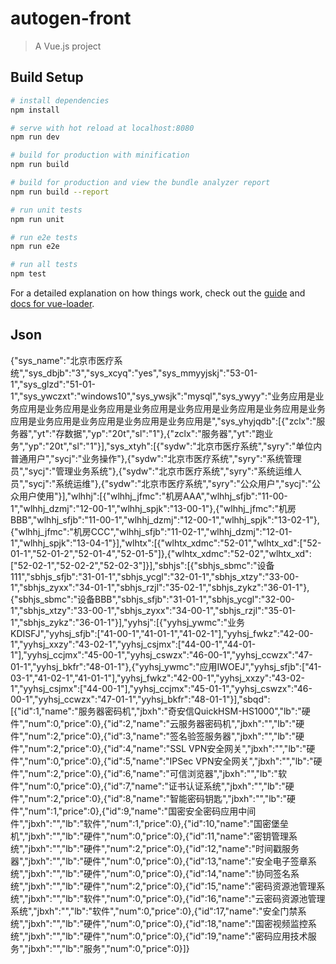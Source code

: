 # autogen-front

> A Vue.js project

## Build Setup

``` bash
# install dependencies
npm install

# serve with hot reload at localhost:8080
npm run dev

# build for production with minification
npm run build

# build for production and view the bundle analyzer report
npm run build --report

# run unit tests
npm run unit

# run e2e tests
npm run e2e

# run all tests
npm test
```

For a detailed explanation on how things work, check out the [guide](http://vuejs-templates.github.io/webpack/) and [docs for vue-loader](http://vuejs.github.io/vue-loader).

## Json

{"sys_name":"北京市医疗系统","sys_dbjb":"3","sys_xcyq":"yes","sys_mmyyjskj":"53-01-1","sys_glzd":"51-01-1","sys_ywczxt":"windows10","sys_ywsjk":"mysql","sys_ywyy":"业务应用是业务应用是业务应用是业务应用是业务应用是业务应用是业务应用是业务应用是业务应用是业务应用是业务应用是业务应用是业务应用是","sys_yhyjqdb":[{"zclx":"服务器","yt":"存数据","yp":"20t","sl":"1"},{"zclx":"服务器","yt":"跑业务","yp":"20t","sl":"1"}],"sys_xtyh":[{"sydw":"北京市医疗系统","syry":"单位内普通用户","sycj":"业务操作"},{"sydw":"北京市医疗系统","syry":"系统管理员","sycj":"管理业务系统"},{"sydw":"北京市医疗系统","syry":"系统运维人员","sycj":"系统运维"},{"sydw":"北京市医疗系统","syry":"公众用户","sycj":"公众用户使用"}],"wlhhj":[{"wlhhj_jfmc":"机房AAA","wlhhj_sfjb":"11-00-1","wlhhj_dzmj":"12-00-1","wlhhj_spjk":"13-00-1"},{"wlhhj_jfmc":"机房BBB","wlhhj_sfjb":"11-00-1","wlhhj_dzmj":"12-00-1","wlhhj_spjk":"13-02-1"},{"wlhhj_jfmc":"机房CCC","wlhhj_sfjb":"11-02-1","wlhhj_dzmj":"12-01-1","wlhhj_spjk":"13-04-1"}],"wlhtx":[{"wlhtx_xdmc":"52-01","wlhtx_xd":["52-01-1","52-01-2","52-01-4","52-01-5"]},{"wlhtx_xdmc":"52-02","wlhtx_xd":["52-02-1","52-02-2","52-02-3"]}],"sbhjs":[{"sbhjs_sbmc":"设备111","sbhjs_sfjb":"31-01-1","sbhjs_ycgl":"32-01-1","sbhjs_xtzy":"33-00-1","sbhjs_zyxx":"34-01-1","sbhjs_rzjl":"35-02-1","sbhjs_zykz":"36-01-1"},{"sbhjs_sbmc":"设备BBB","sbhjs_sfjb":"31-01-1","sbhjs_ycgl":"32-00-1","sbhjs_xtzy":"33-00-1","sbhjs_zyxx":"34-00-1","sbhjs_rzjl":"35-01-1","sbhjs_zykz":"36-01-1"}],"yyhsj":[{"yyhsj_ywmc":"业务KDISFJ","yyhsj_sfjb":["41-00-1","41-01-1","41-02-1"],"yyhsj_fwkz":"42-00-1","yyhsj_xxzy":"43-02-1","yyhsj_csjmx":["44-00-1","44-01-1"],"yyhsj_ccjmx":"45-00-1","yyhsj_cswzx":"46-00-1","yyhsj_ccwzx":"47-01-1","yyhsj_bkfr":"48-01-1"},{"yyhsj_ywmc":"应用IWOEJ","yyhsj_sfjb":["41-03-1","41-02-1","41-01-1"],"yyhsj_fwkz":"42-00-1","yyhsj_xxzy":"43-02-1","yyhsj_csjmx":["44-00-1"],"yyhsj_ccjmx":"45-01-1","yyhsj_cswzx":"46-00-1","yyhsj_ccwzx":"47-01-1","yyhsj_bkfr":"48-01-1"}],"sbqd":[{"id":1,"name":"服务器密码机","jbxh":"奇安信QuickHSM-HS1000","lb":"硬件","num":0,"price":0},{"id":2,"name":"云服务器密码机","jbxh":"","lb":"硬件","num":2,"price":0},{"id":3,"name":"签名验签服务器","jbxh":"","lb":"硬件","num":2,"price":0},{"id":4,"name":"SSL VPN安全网关","jbxh":"","lb":"硬件","num":0,"price":0},{"id":5,"name":"IPSec VPN安全网关","jbxh":"","lb":"硬件","num":2,"price":0},{"id":6,"name":"可信浏览器","jbxh":"","lb":"软件","num":0,"price":0},{"id":7,"name":"证书认证系统","jbxh":"","lb":"硬件","num":2,"price":0},{"id":8,"name":"智能密码钥匙","jbxh":"","lb":"硬件","num":1,"price":0},{"id":9,"name":"国密安全密码应用中间件","jbxh":"","lb":"软件","num":1,"price":0},{"id":10,"name":"国密堡垒机","jbxh":"","lb":"硬件","num":0,"price":0},{"id":11,"name":"密钥管理系统","jbxh":"","lb":"硬件","num":2,"price":0},{"id":12,"name":"时间戳服务器","jbxh":"","lb":"硬件","num":0,"price":0},{"id":13,"name":"安全电子签章系统","jbxh":"","lb":"硬件","num":0,"price":0},{"id":14,"name":"协同签名系统","jbxh":"","lb":"硬件","num":2,"price":0},{"id":15,"name":"密码资源池管理系统","jbxh":"","lb":"软件","num":0,"price":0},{"id":16,"name":"云密码资源池管理系统","jbxh":"","lb":"软件","num":0,"price":0},{"id":17,"name":"安全门禁系统","jbxh":"","lb":"硬件","num":0,"price":0},{"id":18,"name":"国密视频监控系统","jbxh":"","lb":"硬件","num":0,"price":0},{"id":19,"name":"密码应用技术服务","jbxh":"","lb":"服务","num":0,"price":0}]}